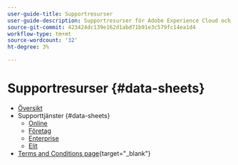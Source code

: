 ```yaml
---
user-guide-title: Supportresurser
user-guide-description: Supportresurser för Adobe Experience Cloud och Adobe Experience Platform.
source-git-commit: 423424dc139e162d1abd71b91e3c579fc14ea1d4
workflow-type: tm+mt
source-wordcount: '32'
ht-degree: 3%

---
```



# Supportresurser {#data-sheets}

+ [Översikt](overview.md)
+ Supporttjänster {#data-sheets}
   + [Online](online.md)
   + [Företag](business.md)
   + [Enterprise](enterprise.md)
   + [Elit](elite.md)
+ [Terms and Conditions page](https://helpx.adobe.com/support/programs/support-policies-terms-conditions.html){target=&quot;_blank&quot;}

<!--

Articles must be added to this TOC file in order to render.

Use this list format to specify links to articles and section headings that expand and collapse in the left rail of the user guide.

An article link CANNOT be used as a section heading.
-->
